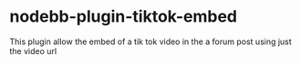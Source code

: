 # nodebb-plugin-tiktok-embed
This plugin allow the embed of a tik tok video in the a forum post using just the video url
